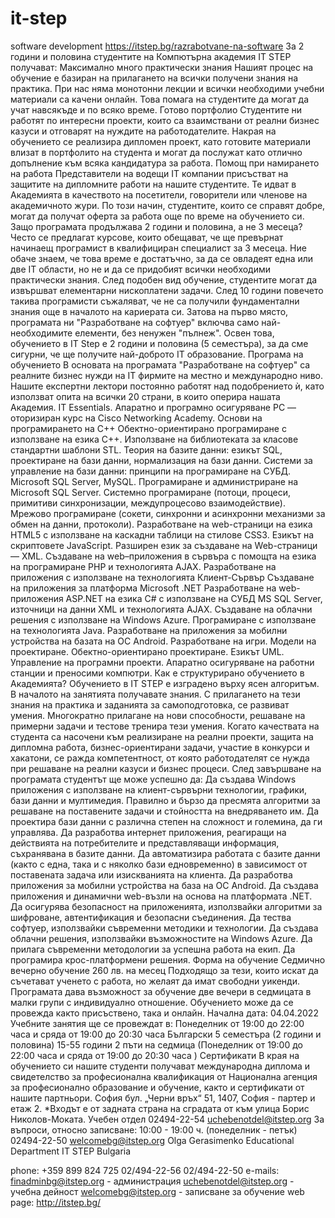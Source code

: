 # it-step
software development
https://itstep.bg/razrabotvane-na-software
За 2 години и половина студентите на Компютърна академия IT STEP получават:
Максимално много практически знания
Нашият процес на обучение е базиран на прилагането на всички получени знания на практика. При нас няма монотонни лекции и всички необходими учебни материали са качени онлайн. Това помага на студентите да могат да учат навсякъде и по всяко време.
Готово портфолио
Студентите ни работят по интересни проекти, които са взаимствани от реални бизнес казуси и отговарят на нуждите на работодателите. Накрая на обучението се реализира дипломен проект, като готовите материали влизат в портфолито на студента и могат да послужат като отлично допълнение към всяка кандидатура за работа.
Помощ при намирането на работа
Представители на водещи IT компании присъстват на защитите на дипломните работи на нашите студентите. Те идват в Академията в качеството на посетители, говорители или членове на академичното жури. По този начин, студентите, които се справят добре, могат да получат оферта за работа още по време на обучението си.
Защо програмата продължава 2 години и половина, а не 3 месеца?
Често се предлагат курсове, които обещават, че ще превърнат начинаещ програмист в квалифициран специалист за 3 месеца. Ние обаче знаем, че това време е достатъчно, за да се овладеят една или две IT области, но не и да се придобият всички необходими практически знания. След подобен вид обучение, студентите могат да извършват елементарни нископлатени задачи. След 10 години повечето такива програмисти съжаляват, че не са получили фундаментални знания още в началото на кариерата си. Затова на първо място, програмата ни "Разработване на софтуер" включва само най-необходимите елементи, без ненужен "пълнеж". Освен това, обучението в IT Step е 2 години и половина (5 семестъра), за да сме сигурни, че ще получите най-доброто IT образование.
Програма на обучението
В основата на програмата "Разработване на софтуер" са реалните бизнес нужди на IT фирмите на местно и международно ниво. Нашите експертни лектори постоянно работят над подобрението ѝ, като използват опита на всички 20 страни, в които оперира нашата Академия.
IT Essentials. Апаратно и програмно осигуряване PC — оторизиран курс на Cisco Networking Academy.
Основи на програмирането на C++
Обектно-ориентирано програмиране с използване на езика С++.
Използване на библиотеката за класове стандартни шаблони STL.
Теория на базите данни: езикът SQL, проектиране на бази данни, нормализация на бази данни.
Системи за управление на бази данни: принципи на програмиране на СУБД.
Microsоft SQL Server, MySQL.
Програмиране и администриране на Microsoft SQL Server.
Системно програмиране (потоци, процеси, примитиви синхронизации, междупроцесово взаимодействие).
Мрежово програмиране (сокети, синхронни и асинхронни механизми за обмен на данни, протоколи).
Разработване на web-страници на езика HTML5 с използване на каскадни таблици на стилове CSS3.
Езикът на скриптовете JavaScript.
Разширен език за създаване на Web-страници — XML.
Създаване на web–приложения в сървъра с помощта на езика на програмиране PHP и технологията AJAX.
Разработване на приложения с използване на технологията Клиент-Сървър
Създаване на приложения за платформа Microsоft .NET
Разработване на web-приложения ASP.NET на езика С# с използване на СУБД MS SQL Server, източници на данни XML и технологията AJAX.
Създаване на облачни решения с използване на Windows Azure.
Програмиране с използване на технологията Java.
Разработване на приложения за мобилни устройства на базата на ОС Android.
Разработване на игри.
Модели на проектиране.
Обектно-ориентирано проектиране. Езикът UML.
Управление на програмни проекти.
Апаратно осигуряване на работни станции и преносими компютри.
Как е структурирано обучението в Академията?
Обучението в IT STEP е изградено върху ясен алгоритъм. В началото на занятията получавате знания. С прилагането на тези знания на практика и заданията за самоподготовка, се развиват умения. Многократно прилагане на нови способности, решаване на примерни задачи и тестове тренира тези умения. Когато качествата на студента са насочени към реализиране на реални проекти, защита на дипломна работа, бизнес-ориентирани задачи, участие в конкурси и хакатони, се ражда компетентност, от която работодателят се нужда при решаване на реални казуси и бизнес процеси.
След завършване на програмата студентът ще може успешно да:
Да създава Windows приложения с използване на клиент-сървърни технологии, графики, бази данни и мултимедия.
Правилно и бързо да пресмята алгоритми за решаване на поставените задачи и стойността на внедряването им.
Да проектира бази данни с различна степен на сложност и големина, да ги управлява.
Да разработва интернет приложения, реагиращи на действията на потребителите и представляващи информация, съхранявана в базите данни.
Да автоматизира работата с базите данни (както с една, така и с няколко бази едновременно) в зависимост от поставената задача или изискванията на клиента.
Да разработва приложения за мобилни устройства на база на ОС Android.
Да създава приложения и динамични web-възли на основа на платформата .NET.
Да осигурява безопасност на приложенията, използвайки алгоритми за шифроване, автентификация и безопасни съединения.
Да тества софтуер, използвайки съвременни методики и технологии.
Да създава облачни решения, използвайки възможностите на Windows Azure.
Да прилага съвременни методологии за успешна работа на екип.
Да програмира крос-платформени решения.
Форма на обучение
Седмично вечерно обучение
260 лв. на месец
Подходящо за тези, които искат да съчетават ученето с работа, но желаят да имат свободни уикенди. Програмата дава възможност за обучение две вечери в седмицата в малки групи с индивидуално отношение.
Обучението може да се провежда както присъствено, така и онлайн.
Начална дата:
04.04.2022
Учебните занятия ще се провеждат в:
Понеделник от 19:00 до 22:00 часа и сряда от 19:00 до 20:30 часа 
Български
5 семестъра (2 години и половина)
15-55 години
2 пъти на седмица (Понеделник от 19:00 до 22:00 часа и сряда от 19:00 до 20:30 часа )
Сертификати
В края на обучението си нашите студенти получават международна диплома и свидетелство за професионална квалификация от Национална агенция за професионално образование и обучение, както и сертификати от нашите партньори.
София
бул. „Черни връх“ 51, 1407, София - партер и етаж 2. *Входът е от задната страна на сградата от към улица Борис Николов-Моката.
Учебен отдел
02494-22-54
uchebenotdel@itstep.org
За въпроси, относно записване:
10:00 - 19:00 ч. (понеделник - петък)
02494-22-50
welcomebg@itstep.org
Olga Gerasimenko
Educational Department
IT STEP Bulgaria

phone: +359 899 824 725
02/494-22-56
02/494-22-50
e-mails: 
finadminbg@itstep.org - администрация
uchebenotdel@itstep.org - учебна дейност
welcomebg@itstep.org - записване за обучение
web page: http://itstep.bg/
